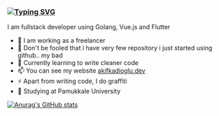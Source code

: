 ### [![Typing SVG](https://readme-typing-svg.demolab.com?font=Gloria+Hallelujah&size=31&pause=1000&color=2190C5&width=435&lines=Full+Stack+Web+Developer)](https://git.io/typing-svg)

I am fullstack developer using Golang, Vue.js and Flutter
- 🔭 I am working as a freelancer
- 🤔 Don't be fooled that i have very few repository i just started using github.. my bad
- 🌱 Currently learning to write cleaner code
- 📫 You can see my website [akifkadioglu.dev](https://www.akifkadioglu.dev/)
- ⚡ Apart from writing code, I do graffiti 
- 🏢 Studying at Pamukkale University


[![Anurag's GitHub stats](https://github-readme-stats.vercel.app/api?username=akifkadioglu)](https://github.com/anuraghazra/github-readme-stats)

<!--
**akifkadioglu/akifkadioglu** is a ✨ _special_ ✨ repository because its `README.md` (this file) appears on your GitHub profile.

Here are some ideas to get you started:

- 🔭 I’m currently working on ...
- 🌱 I’m currently learning ...
- 👯 I’m looking to collaborate on ...
- 🤔 I’m looking for help with ...
- 💬 Ask me about ...
- 📫 How to reach me: ...
- 😄 Pronouns: ...
- ⚡ Fun fact: ...
-->
